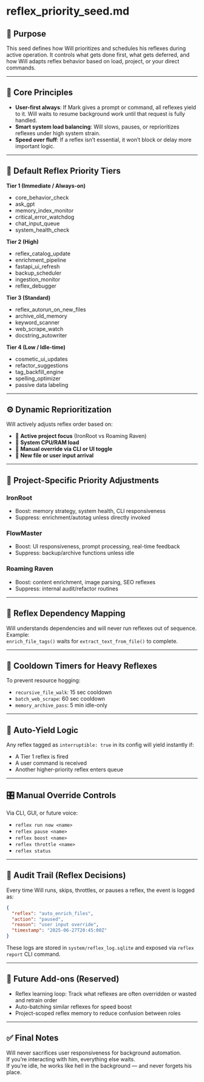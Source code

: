 
# reflex_priority_seed.md

## 🧠 Purpose

This seed defines how Will prioritizes and schedules his reflexes during active operation. It controls what gets done first, what gets deferred, and how Will adapts reflex behavior based on load, project, or your direct commands.

---

## 🧭 Core Principles

- **User-first always**: If Mark gives a prompt or command, all reflexes yield to it. Will waits to resume background work until that request is fully handled.
- **Smart system load balancing**: Will slows, pauses, or reprioritizes reflexes under high system strain.
- **Speed over fluff**: If a reflex isn’t essential, it won’t block or delay more important logic.

---

## 🎯 Default Reflex Priority Tiers

**Tier 1 (Immediate / Always-on)**
- core_behavior_check
- ask_gpt
- memory_index_monitor
- critical_error_watchdog
- chat_input_queue
- system_health_check

**Tier 2 (High)**
- reflex_catalog_update
- enrichment_pipeline
- fastapi_ui_refresh
- backup_scheduler
- ingestion_monitor
- reflex_debugger

**Tier 3 (Standard)**
- reflex_autorun_on_new_files
- archive_old_memory
- keyword_scanner
- web_scrape_watch
- docstring_autowriter

**Tier 4 (Low / Idle-time)**
- cosmetic_ui_updates
- refactor_suggestions
- tag_backfill_engine
- spelling_optimizer
- passive data labeling

---

## ⚙️ Dynamic Reprioritization

Will actively adjusts reflex order based on:

- 🔸 **Active project focus** (IronRoot vs Roaming Raven)
- 🔸 **System CPU/RAM load**
- 🔸 **Manual override via CLI or UI toggle**
- 🔸 **New file or user input arrival**

---

## 🧱 Project-Specific Priority Adjustments

### IronRoot
- Boost: memory strategy, system health, CLI responsiveness
- Suppress: enrichment/autotag unless directly invoked

### FlowMaster
- Boost: UI responsiveness, prompt processing, real-time feedback
- Suppress: backup/archive functions unless idle

### Roaming Raven
- Boost: content enrichment, image parsing, SEO reflexes
- Suppress: internal audit/refactor routines

---

## 🔄 Reflex Dependency Mapping

Will understands dependencies and will never run reflexes out of sequence.  
Example:  
`enrich_file_tags()` waits for `extract_text_from_file()` to complete.

---

## 🧊 Cooldown Timers for Heavy Reflexes

To prevent resource hogging:
- `recursive_file_walk`: 15 sec cooldown
- `batch_web_scrape`: 60 sec cooldown
- `memory_archive_pass`: 5 min idle-only

---

## 🛑 Auto-Yield Logic

Any reflex tagged as `interruptible: true` in its config will yield instantly if:
- A Tier 1 reflex is fired
- A user command is received
- Another higher-priority reflex enters queue

---

## 🎛️ Manual Override Controls

Via CLI, GUI, or future voice:
- `reflex run now <name>`
- `reflex pause <name>`
- `reflex boost <name>`
- `reflex throttle <name>`
- `reflex status`

---

## 🧾 Audit Trail (Reflex Decisions)

Every time Will runs, skips, throttles, or pauses a reflex, the event is logged as:

```json
{
  "reflex": "auto_enrich_files",
  "action": "paused",
  "reason": "user input override",
  "timestamp": "2025-06-27T20:45:00Z"
}
```

These logs are stored in `system/reflex_log.sqlite` and exposed via `reflex report` CLI command.

---

## 🧠 Future Add-ons (Reserved)

- Reflex learning loop: Track what reflexes are often overridden or wasted and retrain order
- Auto-batching similar reflexes for speed boost
- Project-scoped reflex memory to reduce confusion between roles

---

## ✅ Final Notes

Will never sacrifices user responsiveness for background automation.  
If you’re interacting with him, everything else waits.  
If you’re idle, he works like hell in the background — and never forgets his place.

